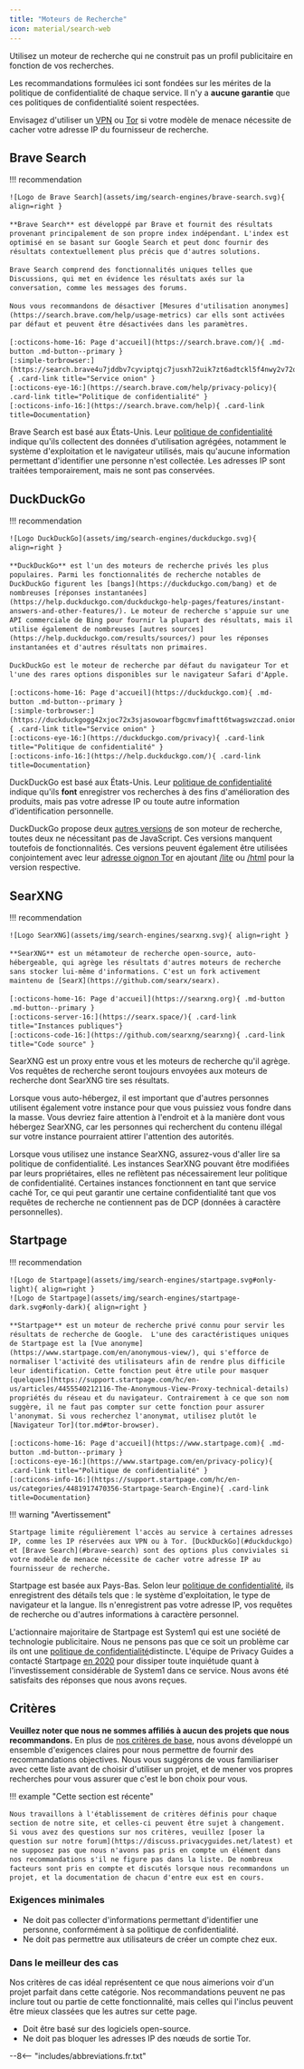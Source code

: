 ```yaml
---
title: "Moteurs de Recherche"
icon: material/search-web
---
```


Utilisez un moteur de recherche qui ne construit pas un profil publicitaire en fonction de vos recherches.

Les recommandations formulées ici sont fondées sur les mérites de la politique de confidentialité de chaque service. Il n'y a **aucune garantie** que ces politiques de confidentialité soient respectées.

Envisagez d'utiliser un [VPN](vpn.md) ou [Tor](https://www.torproject.org/) si votre modèle de menace nécessite de cacher votre adresse IP du fournisseur de recherche.

## Brave Search

!!! recommendation

    ![Logo de Brave Search](assets/img/search-engines/brave-search.svg){ align=right }
    
    **Brave Search** est développé par Brave et fournit des résultats provenant principalement de son propre index indépendant. L'index est optimisé en se basant sur Google Search et peut donc fournir des résultats contextuellement plus précis que d'autres solutions.
    
    Brave Search comprend des fonctionnalités uniques telles que Discussions, qui met en évidence les résultats axés sur la conversation, comme les messages des forums.
    
    Nous vous recommandons de désactiver [Mesures d'utilisation anonymes](https://search.brave.com/help/usage-metrics) car ells sont activées par défaut et peuvent être désactivées dans les paramètres.
    
    [:octicons-home-16: Page d'accueil](https://search.brave.com/){ .md-button .md-button--primary }
    [:simple-torbrowser:](https://search.brave4u7jddbv7cyviptqjc7jusxh72uik7zt6adtckl5f4nwy2v72qd.onion){ .card-link title="Service onion" }
    [:octicons-eye-16:](https://search.brave.com/help/privacy-policy){ .card-link title="Politique de confidentialité" }
    [:octicons-info-16:](https://search.brave.com/help){ .card-link title=Documentation}

Brave Search est basé aux États-Unis. Leur [politique de confidentialité](https://search.brave.com/help/privacy-policy) indique qu'ils collectent des données d'utilisation agrégées, notamment le système d'exploitation et le navigateur utilisés, mais qu'aucune information permettant d'identifier une personne n'est collectée. Les adresses IP sont traitées temporairement, mais ne sont pas conservées.

## DuckDuckGo

!!! recommendation

    ![Logo DuckDuckGo](assets/img/search-engines/duckduckgo.svg){ align=right }
    
    **DuckDuckGo** est l'un des moteurs de recherche privés les plus populaires. Parmi les fonctionnalités de recherche notables de DuckDuckGo figurent les [bangs](https://duckduckgo.com/bang) et de nombreuses [réponses instantanées](https://help.duckduckgo.com/duckduckgo-help-pages/features/instant-answers-and-other-features/). Le moteur de recherche s'appuie sur une API commerciale de Bing pour fournir la plupart des résultats, mais il utilise également de nombreuses [autres sources](https://help.duckduckgo.com/results/sources/) pour les réponses instantanées et d'autres résultats non primaires.
    
    DuckDuckGo est le moteur de recherche par défaut du navigateur Tor et l'une des rares options disponibles sur le navigateur Safari d'Apple.
    
    [:octicons-home-16: Page d'accueil](https://duckduckgo.com){ .md-button .md-button--primary }
    [:simple-torbrowser:](https://duckduckgogg42xjoc72x3sjasowoarfbgcmvfimaftt6twagswzczad.onion){ .card-link title="Service onion" }
    [:octicons-eye-16:](https://duckduckgo.com/privacy){ .card-link title="Politique de confidentialité" }
    [:octicons-info-16:](https://help.duckduckgo.com/){ .card-link title=Documentation}

DuckDuckGo est basé aux États-Unis. Leur [politique de confidentialité](https://duckduckgo.com/privacy) indique qu'ils **font** enregistrer vos recherches à des fins d'amélioration des produits, mais pas votre adresse IP ou toute autre information d'identification personnelle.

DuckDuckGo propose deux [autres versions](https://help.duckduckgo.com/features/non-javascript/) de son moteur de recherche, toutes deux ne nécessitant pas de JavaScript. Ces versions manquent toutefois de fonctionnalités. Ces versions peuvent également être utilisées conjointement avec leur [adresse oignon Tor](https://duckduckgogg42xjoc72x3sjasowoarfbgcmvfimaftt6twagswzczad.onion/) en ajoutant [/lite](https://duckduckgogg42xjoc72x3sjasowoarfbgcmvfimaftt6twagswzczad.onion/lite) ou [/html](https://duckduckgogg42xjoc72x3sjasowoarfbgcmvfimaftt6twagswzczad.onion/html) pour la version respective.

## SearXNG

!!! recommendation

    ![Logo SearXNG](assets/img/search-engines/searxng.svg){ align=right }
    
    **SearXNG** est un métamoteur de recherche open-source, auto-hébergeable, qui agrège les résultats d'autres moteurs de recherche sans stocker lui-même d'informations. C'est un fork activement maintenu de [SearX](https://github.com/searx/searx).
    
    [:octicons-home-16: Page d'accueil](https://searxng.org){ .md-button .md-button--primary }
    [:octicons-server-16:](https://searx.space/){ .card-link title="Instances publiques"}
    [:octicons-code-16:](https://github.com/searxng/searxng){ .card-link title="Code source" }

SearXNG est un proxy entre vous et les moteurs de recherche qu'il agrège. Vos requêtes de recherche seront toujours envoyées aux moteurs de recherche dont SearXNG tire ses résultats.

Lorsque vous auto-hébergez, il est important que d'autres personnes utilisent également votre instance pour que vous puissiez vous fondre dans la masse. Vous devriez faire attention à l'endroit et à la manière dont vous hébergez SearXNG, car les personnes qui recherchent du contenu illégal sur votre instance pourraient attirer l'attention des autorités.

Lorsque vous utilisez une instance SearXNG, assurez-vous d'aller lire sa politique de confidentialité. Les instances SearXNG pouvant être modifiées par leurs propriétaires, elles ne reflètent pas nécessairement leur politique de confidentialité. Certaines instances fonctionnent en tant que service caché Tor, ce qui peut garantir une certaine confidentialité tant que vos requêtes de recherche ne contiennent pas de DCP (données à caractère personnelles).

## Startpage

!!! recommendation

    ![Logo de Startpage](assets/img/search-engines/startpage.svg#only-light){ align=right }
    ![Logo de Startpage](assets/img/search-engines/startpage-dark.svg#only-dark){ align=right }
    
    **Startpage** est un moteur de recherche privé connu pour servir les résultats de recherche de Google.  L'une des caractéristiques uniques de Startpage est la [Vue anonyme](https://www.startpage.com/en/anonymous-view/), qui s'efforce de normaliser l'activité des utilisateurs afin de rendre plus difficile leur identification. Cette fonction peut être utile pour masquer [quelques](https://support.startpage.com/hc/en-us/articles/4455540212116-The-Anonymous-View-Proxy-technical-details) propriétés du réseau et du navigateur. Contrairement à ce que son nom suggère, il ne faut pas compter sur cette fonction pour assurer l'anonymat. Si vous recherchez l'anonymat, utilisez plutôt le [Navigateur Tor](tor.md#tor-browser).
    
    [:octicons-home-16: Page d'accueil](https://www.startpage.com){ .md-button .md-button--primary }
    [:octicons-eye-16:](https://www.startpage.com/en/privacy-policy){ .card-link title="Politique de confidentialité" }
    [:octicons-info-16:](https://support.startpage.com/hc/en-us/categories/4481917470356-Startpage-Search-Engine){ .card-link title=Documentation}

!!! warning "Avertissement"

    Startpage limite régulièrement l'accès au service à certaines adresses IP, comme les IP réservées aux VPN ou à Tor. [DuckDuckGo](#duckduckgo) et [Brave Search](#brave-search) sont des options plus conviviales si votre modèle de menace nécessite de cacher votre adresse IP au fournisseur de recherche.

Startpage est basée aux Pays-Bas. Selon leur [politique de confidentialité](https://www.startpage.com/en/privacy-policy/), ils enregistrent des détails tels que : le système d'exploitation, le type de navigateur et la langue. Ils n'enregistrent pas votre adresse IP, vos requêtes de recherche ou d'autres informations à caractère personnel.

L'actionnaire majoritaire de Startpage est System1 qui est une société de technologie publicitaire. Nous ne pensons pas que ce soit un problème car ils ont une [politique de confidentialité](https://system1.com/terms/privacy-policy)distincte. L'équipe de Privacy Guides a contacté Startpage [en 2020](https://web.archive.org/web/20210118031008/https://blog.privacytools.io/relisting-startpage/) pour dissiper toute inquiétude quant à l'investissement considérable de System1 dans ce service. Nous avons été satisfaits des réponses que nous avons reçues.

## Critères

**Veuillez noter que nous ne sommes affiliés à aucun des projets que nous recommandons.** En plus de [nos critères de base](about/criteria.md), nous avons développé un ensemble d'exigences claires pour nous permettre de fournir des recommandations objectives. Nous vous suggérons de vous familiariser avec cette liste avant de choisir d'utiliser un projet, et de mener vos propres recherches pour vous assurer que c'est le bon choix pour vous.

!!! example "Cette section est récente"

    Nous travaillons à l'établissement de critères définis pour chaque section de notre site, et celles-ci peuvent être sujet à changement. Si vous avez des questions sur nos critères, veuillez [poser la question sur notre forum](https://discuss.privacyguides.net/latest) et ne supposez pas que nous n'avons pas pris en compte un élément dans nos recommandations s'il ne figure pas dans la liste. De nombreux facteurs sont pris en compte et discutés lorsque nous recommandons un projet, et la documentation de chacun d'entre eux est en cours.

### Exigences minimales

- Ne doit pas collecter d'informations permettant d'identifier une personne, conformément à sa politique de confidentialité.
- Ne doit pas permettre aux utilisateurs de créer un compte chez eux.

### Dans le meilleur des cas

Nos critères de cas idéal représentent ce que nous aimerions voir d'un projet parfait dans cette catégorie. Nos recommandations peuvent ne pas inclure tout ou partie de cette fonctionnalité, mais celles qui l'inclus peuvent être mieux classées que les autres sur cette page.

- Doit être basé sur des logiciels open-source.
- Ne doit pas bloquer les adresses IP des nœuds de sortie Tor.

--8<-- "includes/abbreviations.fr.txt"
